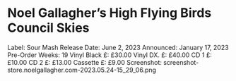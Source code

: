 # Noel Gallagher’s High Flying Birds Council Skies

Label: Sour Mash
Release Date: June 2, 2023
Announced: January 17, 2023
Pre-Order Weeks: 19
Vinyl Black £: £30.00
Vinyl DX. £: £40.00
CD 1 £: £10.00
CD 2 £: £13.00
Cassette £: £9.00
Screenshot: screenshot-store.noelgallagher.com-2023.05.24-15_29_06.png